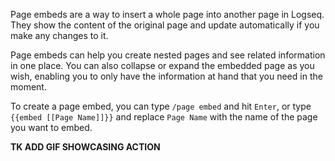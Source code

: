 Page embeds are a way to insert a whole page into another page in Logseq. They show the content of the original page and update automatically if you make any changes to it. 

Page embeds can help you create nested pages and see related information in one place. You can also collapse or expand the embedded page as you wish, enabling you to only have the information at hand that you need in the moment.

To create a page embed, you can type `/page embed` and hit `Enter`, or type `{{embed [[Page Name]]}}` and replace `Page Name` with the name of the page you want to embed.

**TK ADD GIF SHOWCASING ACTION**